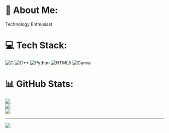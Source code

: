 # 💫 About Me:
Technology Enthusiast




# 💻 Tech Stack:
![C](https://img.shields.io/badge/c-%2300599C.svg?style=flat-square&logo=c&logoColor=white) ![C++](https://img.shields.io/badge/c++-%2300599C.svg?style=flat-square&logo=c%2B%2B&logoColor=white) ![Python](https://img.shields.io/badge/python-3670A0?style=flat-square&logo=python&logoColor=ffdd54) ![HTML5](https://img.shields.io/badge/html5-%23E34F26.svg?style=flat-square&logo=html5&logoColor=white) ![Canva](https://img.shields.io/badge/Canva-%2300C4CC.svg?style=flat-square&logo=Canva&logoColor=white)
# 📊 GitHub Stats:
![](https://github-readme-stats.vercel.app/api?username=TejasMS1356&theme=shadow_green&hide_border=false&include_all_commits=false&count_private=false)<br/>
![](https://github-readme-streak-stats.herokuapp.com/?user=TejasMS1356&theme=shadow_green&hide_border=false)<br/>
![](https://github-readme-stats.vercel.app/api/top-langs/?username=TejasMS1356&theme=shadow_green&hide_border=false&include_all_commits=false&count_private=false&layout=compact)

---
[![](https://visitcount.itsvg.in/api?id=TejasMS1356&icon=0&color=0)](https://visitcount.itsvg.in)

<!-- Proudly created with GPRM ( https://gprm.itsvg.in ) -->
